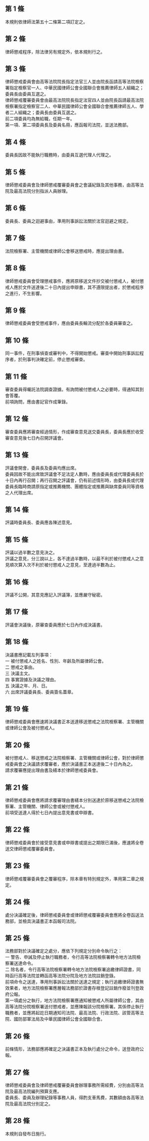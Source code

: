 第 1 條
-------
本規則依律師法第五十二條第二項訂定之。

第 2 條
-------
律師懲戒程序，除法律另有規定外，依本規則行之。

第 3 條
-------
律師懲戒委員會由高等法院院長指定法官三人並由院長函請高等法院檢察  
署指定檢察官一人、中華民國律師公會全國聯合會推薦律師五人組織之；  
委員長由委員互選之。  
律師懲戒覆審委員會由最高法院院長指定法官四人並由院長函請最高法院  
檢察署指定檢察官二人、中華民國律師公會全國聯合會推薦律師五人、學  
者二人組織之；委員長由委員互選之。  
前二項委員均為無給職，任期一年。  
第一項、第二項委員長及委員名冊，應函報司法院，並送法務部。

第 4 條
-------
委員長因故不能執行職務時，由委員互選代理人代理之。

第 5 條
-------
律師懲戒委員會及律師懲戒覆審委員會之會議紀錄及其他事務，由高等法  
院及最高法院分別指派人員辦理。

第 6 條
-------
委員長、委員之迴避事由，準用刑事訴訟法關於法官迴避之規定。

第 7 條
-------
法院檢察署、主管機關或律師公會移送懲戒時，應提出理由書。

第 8 條
-------
律師懲戒委員會受理懲戒事件，應將原移送文件抄交被付懲戒人，被付懲  
戒人應於文件送達後二十日內提出申辯書，其不遵限提出者，於懲戒程序  
之進行，不生影響。

第 9 條
-------
律師懲戒委員會受懲戒事件，應由委員長輪流分配於各委員審查之。

第 10 條
--------
同一事件，在刑事偵查或審判中，不得開始懲戒。審查中開始刑事訴訟程  
序者，於刑事判決確定前，停止懲戒審查。

第 11 條
--------
審查委員得囑託法院調查證據。有詢問被付懲戒人之必要時，得通知其到  
會答覆。  
前項詢問，應由書記官作成筆錄。

第 12 條
--------
審查委員應將審查經過情形，作成審查意見送交委員長，委員長應於收受  
審查意見後七日內召開評議會。

第 13 條
--------
評議會開會，委員長及委員均應出席。  
委員因故不能出席致評議會不足法定人數時，應由委員長或代理委員長於  
十日內再行召開；再行召開之評議會，仍有前述情形時，由委員長或代理  
委員長臨時商請原指定或推薦機關、團體指定或推薦與缺席委員同等資格  
之人代理出席。

第 14 條
--------
評議時委員長、委員應各陳述意見。

第 15 條
--------
評議以過半數之意見決之。  
評議之意見，分三說以上，各不達過半數時，以最不利於被付懲戒人之意  
見順次算入次不利於被付懲戒人之意見，至達過半數為止。

第 16 條
--------
評議不公開，其意見應記入評議簿，並應嚴守秘密。

第 17 條
--------
評議會決議後，原審查委員應於七日內作成決議書。

第 18 條
--------
決議書應記載左列事項：  
一  被付懲戒人之姓名、性別、年齡及所屬律師公會。  
二  懲戒之事由。  
三  決議主文。  
四  事實證據及決議之理由。  
五  決議之年、月、日。  
六  出席評議委員長、委員簽名蓋章。

第 19 條
--------
律師懲戒委員會應速將決議書正本送達移送懲戒之法院檢察署、主管機關  
或律師公會及被付懲戒人。

第 20 條
--------
被付懲戒人、移送懲戒之法院檢察署、主管機關或律師公會，對於律師懲  
戒委員會之決議請求覆審者，應於決議書正本送達後二十日內為之。  
請求覆審應提出理由書及繕本於律師懲戒委員會。

第 21 條
--------
律師懲戒委員會應將請求覆審理由書繕本分別送達於原移送懲戒之法院檢  
察署、主管機關、律師公會或被付懲戒人。  
前項受送達人得於七日內提出意見書或申辯書。

第 22 條
--------
律師懲戒委員會於接受意見書或申辯書或提出之期限已滿後，應速將全卷  
送交律師懲戒覆審委員會。

第 23 條
--------
律師懲戒覆審委員會之覆審程序，除本章有特別規定外，準用第二章之規  
定。

第 24 條
--------
處分決議確定後，律師懲戒委員會或律師懲戒覆審委員會應將全卷函送法  
務部，並檢具決議書正本函報司法院。

第 25 條
--------
法務部對於決議確定之處分，應依下列規定分別命令執行之：  
一  警告、申誡及停止執行職務者，令行高等法院檢察署轉令地方法院檢  
    察署送達命令。  
二  除名者，令行高等法院檢察署轉令地方法院檢察署追繳律師證書，同  
    時函行高等法院並轉函高等法院分院及地方法院註銷登錄。  
前項命令之送達，準用刑事訴訟法關於送達之規定；執行追繳律師證書無  
效果者，地方法院檢察署應層報法務部於證書存根登記註銷作廢並刊登政  
府公報。  
第一項處分之執行，地方法院檢察署應通知被懲戒人所屬律師公會，其由  
高等法院分院檢察署送付懲戒者，並應陳報該分院檢察署。其係停止執行  
職務者，並應將起訖日期通知司法院、最高法院、行政法院、該管高等法  
院、國防部軍法局及中華民國律師公會全國聯合會。

第 26 條
--------
前條情形，法務部應將確定之決議書正本及執行處分之命令，送登政府公  
報。

第 27 條
--------
律師懲戒委員會及律師懲戒覆審委員會辦理事務所需經費，分別由高等法  
院及最高法院編列預算支應。  
委員長、委員及辦理紀錄等事務人員，得酌支車馬費，其數額由各高等法  
院及最高法院分別定之。

第 28 條
--------
本規則自發布日施行。

